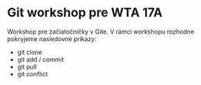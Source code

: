 # Git  workshop pre WTA 17A

Workshop pre začiatočníčky v Gite.
V rámci workshopu rozhodne pokryjeme nasledovné príkazy:
* git clone 
* git add / commit
* git pull
* git conflict 